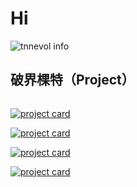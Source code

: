 # Hi

![tnnevol info](https://github-readme-stats.vercel.app/api?username=tnnevol&show_icons=true&count_private=true&hide=prs&theme=blue_navy&locale=cn)

## 破界棵特（Project）

  
<div style="height: 380px; overflow: hidden; overflow-y: auto;">

<a href="https://github.com/tnnevol/robot-for">![project card](https://github-readme-stats.vercel.app/api/pin/?username=tnnevol&repo=robot-for-ding&show_owner=true)</a>

<a href="https://github.com/tnnevol/http-proxy-middleware-for-koa2">![project card](https://github-readme-stats.vercel.app/api/pin/?username=tnnevol&repo=http-proxy-middleware-for-koa2&show_owner=true)</a>

<a href="https://github.com/tnnevol/webpack-dev-middleware-for-koa2">![project card](https://github-readme-stats.vercel.app/api/pin/?username=tnnevol&repo=webpack-dev-middleware-for-koa2&show_owner=true)</a>

<a href="https://github.com/tnnevol/webpack-hot-middleware-for-koa2">![project card](https://github-readme-stats.vercel.app/api/pin/?username=tnnevol&repo=webpack-hot-middleware-for-koa2&show_owner=true)</a>

</div>
